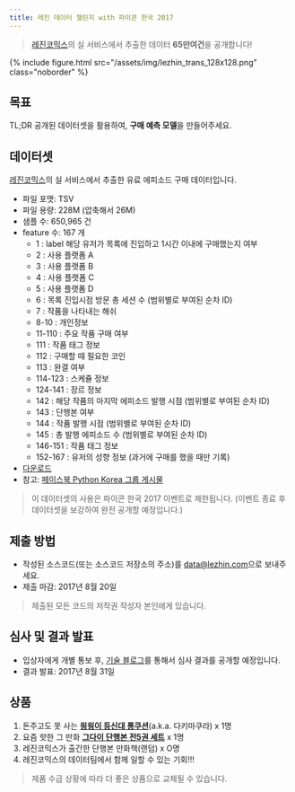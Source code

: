 ```yaml
---
title: 레진 데이터 챌린지 with 파이콘 한국 2017
---
```


> [레진코믹스](https://www.lezhin.com/)의 실 서비스에서 추출한 데이터 **65만여건**을 공개합니다!

{% include figure.html src="/assets/img/lezhin_trans_128x128.png" class="noborder" %}

## 목표

TL;DR 공개된 데이터셋을 활용하여, **구매 예측 모델**을 만들어주세요.

## 데이터셋

[레진코믹스](https://www.lezhin.com/)의 실 서비스에서 추출한
유료 에피소드 구매 데이터입니다.

* 파일 포맷: TSV
* 파일 용량: 228M (압축해서 26M)
* 샘플 수: 650,965 건
* feature 수:  167 개
  - 1 : label 해당 유저가 목록에 진입하고 1시간 이내에 구매했는지 여부
  - 2 : 사용 플랫폼 A
  - 3 : 사용 플랫폼 B
  - 4 : 사용 플랫폼 C
  - 5 : 사용 플랫폼 D
  - 6 : 목록 진입시점 방문 총 세션 수 (범위별로 부여된 순차 ID)
  - 7 : 작품을 나타내는 해쉬
  - 8-10 : 개인정보
  - 11-110 :  주요 작품 구매 여부
  - 111 :  작품 태그 정보
  - 112 :  구매할 때 필요한 코인
  - 113 :  완결 여부
  - 114-123 : 스케쥴 정보
  - 124-141 : 장르 정보
  - 142 : 해당 작품의 마지막 에피소드 발행 시점 (범위별로 부여된 순차 ID)
  - 143 : 단행본 여부
  - 144 : 작품 발행 시점 (범위별로 부여된 순차 ID)
  - 145 : 총 발행 에피소드 수 (범위별로 부여된 순차 ID)
  - 146-151 : 작품 태그 정보
  - 152-167 : 유저의 성향 정보 (과거에 구매를 했을 때만 기록)
* [다운로드](https://storage.googleapis.com/lz-insight/pycon17/dataset/lezhin_dataset_v2_training.tsv.gz)
* 참고: [페이스북 Python Korea 그룹 게시물](https://www.facebook.com/groups/pythonkorea/permalink/1444964602253363/)

> 이 데이터셋의 사용은 파이콘 한국 2017 이벤트로 제한됩니다.
> (이벤트 종료 후 데이터셋을 보강하여 완전 공개할 예정입니다.)

## 제출 방법

* 작성된 소스코드(또는 소스코드 저장소의 주소)를 [data@lezhin.com](mailto:data@lezhin.com)으로 보내주세요.
* 제출 마감: 2017년 8월 20일

> 제출된 모든 코드의 저작권 작성자 본인에게 있습니다.

## 심사 및 결과 발표

* 입상자에게 개별 통보 후, [기술 블로그](http://tech.lezhin.com)를 통해서 심사 결과를 공개할 예정입니다.
* 결과 발표: 2017년 8월 31일

## 상품

1. 돈주고도 못 사는 [**읭읭이 등신대 롱쿠션**](http://teampresent.net/tp/archives/351)(a.k.a. 다키마쿠라) x 1명
2. 요즘 핫한 그 만화 [**그다이 단행본 전5권 세트**](http://www.yes24.com/24/goods/43950133) x 1명
3. 레진코믹스가 출간한 단행본 만화책(랜덤) x O명
4. 레진코믹스의 데이터팀에서 함께 일할 수 있는 기회!!!

> 제품 수급 상황에 따라 더 좋은 상품으로 교체될 수 있습니다.

